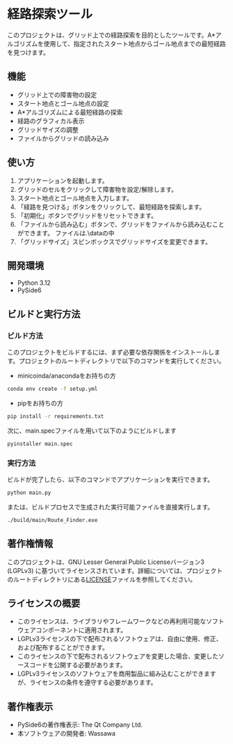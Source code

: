 
# 経路探索ツール

このプロジェクトは、グリッド上での経路探索を目的としたツールです。A*アルゴリズムを使用して、指定されたスタート地点からゴール地点までの最短経路を見つけます。

## 機能

- グリッド上での障害物の設定
- スタート地点とゴール地点の設定
- A*アルゴリズムによる最短経路の探索
- 経路のグラフィカル表示
- グリッドサイズの調整
- ファイルからグリッドの読み込み

## 使い方

1. アプリケーションを起動します。
2. グリッドのセルをクリックして障害物を設定/解除します。
3. スタート地点とゴール地点を入力します。
4. 「経路を見つける」ボタンをクリックして、最短経路を探索します。
5. 「初期化」ボタンでグリッドをリセットできます。
6. 「ファイルから読み込む」ボタンで、グリッドをファイルから読み込むことができます。
ファイルは.\dataの中
7. 「グリッドサイズ」スピンボックスでグリッドサイズを変更できます。

## 開発環境

- Python 3.12
- PySide6

## ビルドと実行方法

### ビルド方法

このプロジェクトをビルドするには、まず必要な依存関係をインストールします。プロジェクトのルートディレクトリで以下のコマンドを実行してください。

* minicoinda/anacondaをお持ちの方
```sh
conda env create -f setup.yml
```
* pipをお持ちの方
```sh
pip install -r requirements.txt
```



次に、main.specファイルを用いて以下のようにビルドします

```sh
pyinstaller main.spec
```

### 実行方法

ビルドが完了したら、以下のコマンドでアプリケーションを実行できます。

```sh
python main.py
```

または、ビルドプロセスで生成された実行可能ファイルを直接実行します。

```sh
./build/main/Route_Finder.exe
```

## 著作権情報

このプロジェクトは、GNU Lesser General Public Licenseバージョン3 (LGPLv3) に基づいてライセンスされています。詳細については、プロジェクトのルートディレクトリにある[LICENSE](LICENSE)ファイルを参照してください。

## ライセンスの概要

- このライセンスは、ライブラリやフレームワークなどの再利用可能なソフトウェアコンポーネントに適用されます。
- LGPLv3ライセンスの下で配布されるソフトウェアは、自由に使用、修正、および配布することができます。
- このライセンスの下で配布されるソフトウェアを変更した場合、変更したソースコードを公開する必要があります。
- LGPLv3ライセンスのソフトウェアを商用製品に組み込むことができますが、ライセンスの条件を遵守する必要があります。

## 著作権表示

- PySide6の著作権表示: The Qt Company Ltd.
- 本ソフトウェアの開発者: Wassawa
